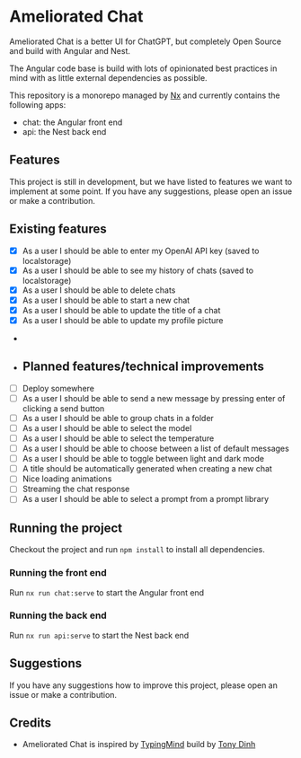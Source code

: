 # Ameliorated Chat

Ameliorated Chat is a better UI for ChatGPT, but completely Open Source and build with Angular and Nest.

The Angular code base is build with lots of opinionated best practices in mind with as little external dependencies as
possible.

This repository is a monorepo managed by [Nx](https://nx.dev) and currently contains the following apps:

- chat: the Angular front end
- api: the Nest back end

## Features

This project is still in development, but we have listed to features we want to implement at some point.
If you have any suggestions, please open an issue or make a contribution.

## Existing features

- [x] As a user I should be able to enter my OpenAI API key (saved to localstorage)
- [x] As a user I should be able to see my history of chats (saved to localstorage)
- [x] As a user I should be able to delete chats
- [x] As a user I should be able to start a new chat
- [x] As a user I should be able to update the title of a chat
- [x] As a user I should be able to update my profile picture
-
- ## Planned features/technical improvements

- [ ] Deploy somewhere
- [ ] As a user I should be able to send a new message by pressing enter of clicking a send button
- [ ] As a user I should be able to group chats in a folder
- [ ] As a user I should be able to select the model
- [ ] As a user I should be able to select the temperature
- [ ] As a user I should be able to choose between a list of default messages
- [ ] As a user I should be able to toggle between light and dark mode
- [ ] A title should be automatically generated when creating a new chat
- [ ] Nice loading animations
- [ ] Streaming the chat response
- [ ] As a user I should be able to select a prompt from a prompt library

## Running the project

Checkout the project and run `npm install` to install all dependencies.

### Running the front end

Run `nx run chat:serve` to start the Angular front end

### Running the back end

Run `nx run api:serve` to start the Nest back end

## Suggestions

If you have any suggestions how to improve this project, please open an issue or make a contribution.

## Credits

- Ameliorated Chat is inspired by [TypingMind](https://www.typingmind.com/) build
  by [Tony Dinh](https://twitter.com/tdinh_me)
